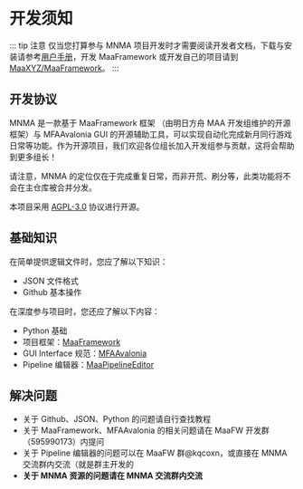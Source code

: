 # 开发须知

::: tip 注意
仅当您打算参与 MNMA 项目开发时才需要阅读开发者文档，下载与安装请参考[用户手册](../users/start.md)，开发 MaaFramework 或开发自己的项目请到 [MaaXYZ/MaaFramework](https://github.com/MaaXYZ/MaaFramework)。
:::

## 开发协议

MNMA 是一款基于 MaaFramework 框架 （由明日方舟 MAA 开发组维护的开源框架）与 MFAAvalonia GUI 的开源辅助工具，可以实现自动化完成新月同行游戏日常等功能。作为开源项目，我们欢迎各位组长加入开发组参与贡献，这将会帮助到更多组长！

请注意，MNMA 的定位仅在于完成重复日常，而非开荒、刷分等，此类功能将不会在主仓库被合并分发。

本项目采用 [AGPL-3.0](https://github.com/kqcoxn/MaaNewMoonAccompanying/blob/main/LICENSE) 协议进行开源。

## 基础知识

在简单提供逻辑文件时，您应了解以下知识：

- JSON 文件格式
- Github 基本操作

在深度参与项目时，您还应了解以下内容：

- Python 基础
- 项目框架：[MaaFramework](https://github.com/MaaXYZ/MaaFramework)
- GUI Interface 规范：[MFAAvalonia](https://github.com/SweetSmellFox/MFAAvalonia/tree/master)
- Pipeline 编辑器：[MaaPipelineEditor](https://github.com/kqcoxn/MaaPipelineEditor)

## 解决问题

- 关于 Github、JSON、Python 的问题请自行查找教程
- 关于 MaaFramework、MFAAvalonia 的相关问题请在 MaaFW 开发群（595990173）内提问
- 关于 Pipeline 编辑器的问题可以在 MaaFW 群@kqcoxn，或直接在 MNMA 交流群内交流（就是群主开发的
- **关于 MNMA 资源的问题请在 MNMA 交流群内交流**
